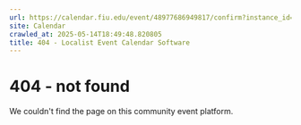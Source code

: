 ```yaml
---
url: https://calendar.fiu.edu/event/48977686949817/confirm?instance_id=48995448693096&return=https%3A%2F%2Fcalendar.fiu.edu%2Fcalendar%3Fevent_types%255B%255D%3D127583
site: Calendar
crawled_at: 2025-05-14T18:49:48.820805
title: 404 - Localist Event Calendar Software
---
```


# 404 - not found
We couldn't find the page on this community event platform.

